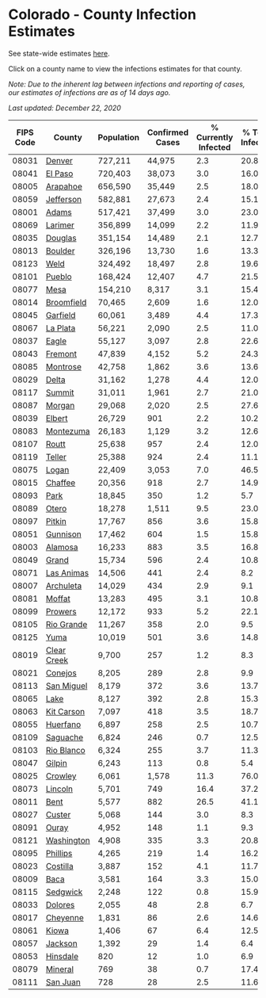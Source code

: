 # Colorado - County Infection Estimates

See state-wide estimates [here](/infections/us-co).

Click on a county name to view the infections estimates for that county.

*Note: Due to the inherent lag between infections and reporting of cases, our estimates of infections are as of 14 days ago.*

*Last updated: December 22, 2020*

|   FIPS Code |                     County |   Population |   Confirmed Cases |   % Currently Infected |   % Total Infected |
|-------------|----------------------------|--------------|-------------------|------------------------|--------------------|
|       08031 |           [Denver](denver) |      727,211 |            44,975 |                    2.3 |               20.8 |
|       08041 |         [El Paso](el-paso) |      720,403 |            38,073 |                    3.0 |               16.0 |
|       08005 |       [Arapahoe](arapahoe) |      656,590 |            35,449 |                    2.5 |               18.0 |
|       08059 |     [Jefferson](jefferson) |      582,881 |            27,673 |                    2.4 |               15.1 |
|       08001 |             [Adams](adams) |      517,421 |            37,499 |                    3.0 |               23.0 |
|       08069 |         [Larimer](larimer) |      356,899 |            14,099 |                    2.2 |               11.9 |
|       08035 |         [Douglas](douglas) |      351,154 |            14,489 |                    2.1 |               12.7 |
|       08013 |         [Boulder](boulder) |      326,196 |            13,730 |                    1.6 |               13.3 |
|       08123 |               [Weld](weld) |      324,492 |            18,497 |                    2.8 |               19.6 |
|       08101 |           [Pueblo](pueblo) |      168,424 |            12,407 |                    4.7 |               21.5 |
|       08077 |               [Mesa](mesa) |      154,210 |             8,317 |                    3.1 |               15.4 |
|       08014 |   [Broomfield](broomfield) |       70,465 |             2,609 |                    1.6 |               12.0 |
|       08045 |       [Garfield](garfield) |       60,061 |             3,489 |                    4.4 |               17.3 |
|       08067 |       [La Plata](la-plata) |       56,221 |             2,090 |                    2.5 |               11.0 |
|       08037 |             [Eagle](eagle) |       55,127 |             3,097 |                    2.8 |               22.6 |
|       08043 |         [Fremont](fremont) |       47,839 |             4,152 |                    5.2 |               24.3 |
|       08085 |       [Montrose](montrose) |       42,758 |             1,862 |                    3.6 |               13.6 |
|       08029 |             [Delta](delta) |       31,162 |             1,278 |                    4.4 |               12.0 |
|       08117 |           [Summit](summit) |       31,011 |             1,961 |                    2.7 |               21.0 |
|       08087 |           [Morgan](morgan) |       29,068 |             2,020 |                    2.5 |               27.6 |
|       08039 |           [Elbert](elbert) |       26,729 |               901 |                    2.2 |               10.2 |
|       08083 |     [Montezuma](montezuma) |       26,183 |             1,129 |                    3.2 |               12.6 |
|       08107 |             [Routt](routt) |       25,638 |               957 |                    2.4 |               12.0 |
|       08119 |           [Teller](teller) |       25,388 |               924 |                    2.4 |               11.1 |
|       08075 |             [Logan](logan) |       22,409 |             3,053 |                    7.0 |               46.5 |
|       08015 |         [Chaffee](chaffee) |       20,356 |               918 |                    2.7 |               14.9 |
|       08093 |               [Park](park) |       18,845 |               350 |                    1.2 |                5.7 |
|       08089 |             [Otero](otero) |       18,278 |             1,511 |                    9.5 |               23.0 |
|       08097 |           [Pitkin](pitkin) |       17,767 |               856 |                    3.6 |               15.8 |
|       08051 |       [Gunnison](gunnison) |       17,462 |               604 |                    1.5 |               15.8 |
|       08003 |         [Alamosa](alamosa) |       16,233 |               883 |                    3.5 |               16.8 |
|       08049 |             [Grand](grand) |       15,734 |               596 |                    2.4 |               10.8 |
|       08071 |   [Las Animas](las-animas) |       14,506 |               441 |                    2.4 |                8.2 |
|       08007 |     [Archuleta](archuleta) |       14,029 |               434 |                    2.9 |                9.1 |
|       08081 |           [Moffat](moffat) |       13,283 |               495 |                    3.1 |               10.8 |
|       08099 |         [Prowers](prowers) |       12,172 |               933 |                    5.2 |               22.1 |
|       08105 |   [Rio Grande](rio-grande) |       11,267 |               358 |                    2.0 |                9.5 |
|       08125 |               [Yuma](yuma) |       10,019 |               501 |                    3.6 |               14.8 |
|       08019 | [Clear Creek](clear-creek) |        9,700 |               257 |                    1.2 |                8.3 |
|       08021 |         [Conejos](conejos) |        8,205 |               289 |                    2.8 |                9.9 |
|       08113 |   [San Miguel](san-miguel) |        8,179 |               372 |                    3.6 |               13.7 |
|       08065 |               [Lake](lake) |        8,127 |               392 |                    2.8 |               15.3 |
|       08063 |   [Kit Carson](kit-carson) |        7,097 |               418 |                    3.5 |               18.7 |
|       08055 |       [Huerfano](huerfano) |        6,897 |               258 |                    2.5 |               10.7 |
|       08109 |       [Saguache](saguache) |        6,824 |               246 |                    0.7 |               12.5 |
|       08103 |   [Rio Blanco](rio-blanco) |        6,324 |               255 |                    3.7 |               11.3 |
|       08047 |           [Gilpin](gilpin) |        6,243 |               113 |                    0.8 |                5.4 |
|       08025 |         [Crowley](crowley) |        6,061 |             1,578 |                   11.3 |               76.0 |
|       08073 |         [Lincoln](lincoln) |        5,701 |               749 |                   16.4 |               37.2 |
|       08011 |               [Bent](bent) |        5,577 |               882 |                   26.5 |               41.1 |
|       08027 |           [Custer](custer) |        5,068 |               144 |                    3.0 |                8.3 |
|       08091 |             [Ouray](ouray) |        4,952 |               148 |                    1.1 |                9.3 |
|       08121 |   [Washington](washington) |        4,908 |               335 |                    3.3 |               20.8 |
|       08095 |       [Phillips](phillips) |        4,265 |               219 |                    1.4 |               16.2 |
|       08023 |       [Costilla](costilla) |        3,887 |               152 |                    4.1 |               11.7 |
|       08009 |               [Baca](baca) |        3,581 |               164 |                    3.3 |               15.0 |
|       08115 |       [Sedgwick](sedgwick) |        2,248 |               122 |                    0.8 |               15.9 |
|       08033 |         [Dolores](dolores) |        2,055 |                48 |                    2.8 |                6.7 |
|       08017 |       [Cheyenne](cheyenne) |        1,831 |                86 |                    2.6 |               14.6 |
|       08061 |             [Kiowa](kiowa) |        1,406 |                67 |                    6.4 |               12.5 |
|       08057 |         [Jackson](jackson) |        1,392 |                29 |                    1.4 |                6.4 |
|       08053 |       [Hinsdale](hinsdale) |          820 |                12 |                    1.0 |                6.9 |
|       08079 |         [Mineral](mineral) |          769 |                38 |                    0.7 |               17.4 |
|       08111 |       [San Juan](san-juan) |          728 |                28 |                    2.5 |               11.6 |